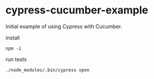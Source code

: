 # cypress-cucumber-example
Initial example of using Cypress with Cucumber.

install
    
    npm -i

run tests

    ./node_modules/.bin/cypress open
    
